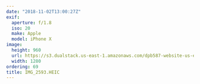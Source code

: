 ```yaml
---
date: "2018-11-02T13:00:27Z"
exif:
  aperture: f/1.8
  iso: 20
  make: Apple
  model: iPhone X
image:
  height: 960
  url: https://s3.dualstack.us-east-1.amazonaws.com/dpb587-website-us-east-1/asset/gallery/2018-europe-trip/8c735c67-ba53-4635-dbdd-bcf64ce0d7ca~1280.jpg
  width: 1280
ordering: 69
title: IMG_2593.HEIC
---
```

